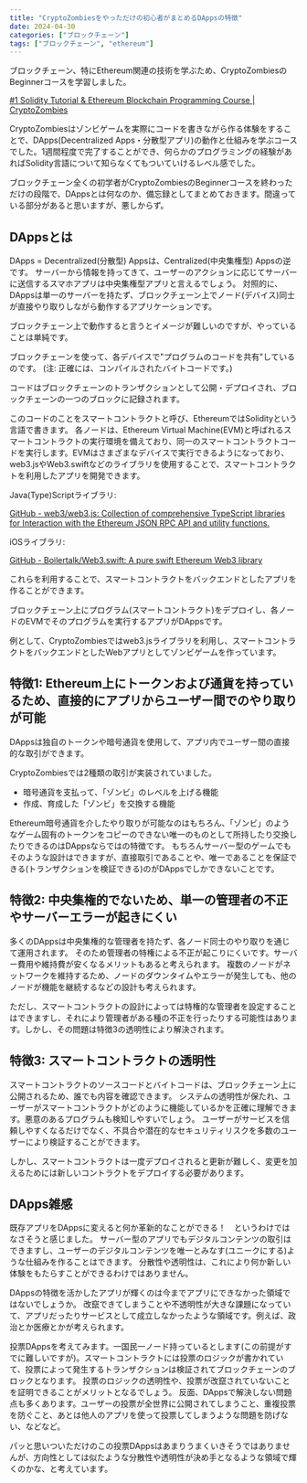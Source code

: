 ```yaml
---
title: "CryptoZombiesをやっただけの初心者がまとめるDAppsの特徴"
date: 2024-04-30
categories: ["ブロックチェーン"]
tags: ["ブロックチェーン", "ethereum"]
---
```


ブロックチェーン、特にEthereum関連の技術を学ぶため、CryptoZombiesのBeginnerコースを学習しました。

[#1 Solidity Tutorial & Ethereum Blockchain Programming Course | CryptoZombies](https://cryptozombies.io/jp/course)

CryptoZombiesはゾンビゲームを実際にコードを書きながら作る体験をすることで、DApps(Decentralized Apps・分散型アプリ)の動作と仕組みを学ぶコースでした。1週間程度で完了することができ、何らかのプログラミングの経験があればSolidity言語について知らなくてもついていけるレベル感でした。

ブロックチェーン全くの初学者がCryptoZombiesのBeginnerコースを終わっただけの段階で、DAppsとは何なのか、備忘録としてまとめておきます。間違っている部分があると思いますが、悪しからず。

## DAppsとは

DApps = Decentralized(分散型) Appsは、Centralized(中央集権型) Appsの逆です。
サーバーから情報を持ってきて、ユーザーのアクションに応じてサーバーに送信するスマホアプリは中央集権型アプリと言えるでしょう。
対照的に、DAppsは単一のサーバーを持たず、ブロックチェーン上でノード(デバイス)同士が直接やり取りしながら動作するアプリケーションです。

ブロックチェーン上で動作すると言うとイメージが難しいのですが、やっていることは単純です。

ブロックチェーンを使って、各デバイスで"プログラムのコードを共有"しているのです。
(注: 正確には、コンパイルされたバイトコードです。)

コードはブロックチェーンのトランザクションとして公開・デプロイされ、ブロックチェーンの一つのブロックに記録されます。

このコードのことをスマートコントラクトと呼び、EthereumではSolidityという言語で書きます。
各ノードは、Ethereum Virtual Machine(EVM)と呼ばれるスマートコントラクトの実行環境を備えており、同一のスマートコントラクトコードを実行します。EVMはさまざまなデバイスで実行できるようになっており、web3.jsやWeb3.swiftなどのライブラリを使用することで、スマートコントラクトを利用したアプリを開発できます。

Java(Type)Scriptライブラリ:

[GitHub - web3/web3.js: Collection of comprehensive TypeScript libraries for Interaction with the Ethereum JSON RPC API and utility functions.](https://github.com/web3/web3.js)

iOSライブラリ:

[GitHub - Boilertalk/Web3.swift: A pure swift Ethereum Web3 library](https://github.com/Boilertalk/Web3.swift)

これらを利用することで、スマートコントラクトをバックエンドとしたアプリを作ることができます。

ブロックチェーン上にプログラム(スマートコントラクト)をデプロイし、各ノードのEVMでそのプログラムを実行するアプリがDAppsです。

例として、CryptoZombiesではweb3.jsライブラリを利用し、スマートコントラクトをバックエンドとしたWebアプリとしてゾンビゲームを作っています。

## 特徴1: Ethereum上にトークンおよび通貨を持っているため、直接的にアプリからユーザー間でのやり取りが可能

DAppsは独自のトークンや暗号通貨を使用して、アプリ内でユーザー間の直接的な取引ができます。

CryptoZombiesでは2種類の取引が実装されていました。

* 暗号通貨を支払って、「ゾンビ」のレベルを上げる機能
* 作成、育成した「ゾンビ」を交換する機能

Ethereum暗号通貨を介したやり取りが可能なのはもちろん、「ゾンビ」のようなゲーム固有のトークンをコピーのできない唯一のものとして所持したり交換したりできるのはDAppsならではの特徴です。
もちろんサーバー型のゲームでもそのような設計はできますが、直接取引であることや、唯一であることを保証できる(トランザクションを検証できる)のがDAppsでしかできないことです。

## 特徴2: 中央集権的でないため、単一の管理者の不正やサーバーエラーが起きにくい

多くのDAppsは中央集権的な管理者を持たず、各ノード同士のやり取りを通じて運用されます。
そのため管理者の特権による不正が起こりにくいです。サーバー費用や維持費が安くなるメリットもあると考えられます。
複数のノードがネットワークを維持するため、ノードのダウンタイムやエラーが発生しても、他のノードが機能を継続するなどの設計も考えられます。

ただし、スマートコントラクトの設計によっては特権的な管理者を設定することはできますし、それにより管理者がある種の不正を行ったりする可能性はあります。しかし、その問題は特徴3の透明性により解決されます。

## 特徴3: スマートコントラクトの透明性

スマートコントラクトのソースコードとバイトコードは、ブロックチェーン上に公開されるため、誰でも内容を確認できます。
システムの透明性が保たれ、ユーザーがスマートコントラクトがどのように機能しているかを正確に理解できます。悪意のあるプログラムも検知しやすいでしょう。
ユーザーがサービスを信頼しやすくなるだけでなく、不具合や潜在的なセキュリティリスクを多数のユーザーにより検証することができます。

しかし、スマートコントラクトは一度デプロイされると更新が難しく、変更を加えるためには新しいコントラクトをデプロイする必要があります。

## DApps雑感

既存アプリをDAppsに変えると何か革新的なことができる！　というわけではなさそうと感じました。
サーバー型のアプリでもデジタルコンテンツの取引はできますし、ユーザーのデジタルコンテンツを唯一とみなす(ユニークにする)ような仕組みを作ることはできます。
分散性や透明性は、これにより何か新しい体験をもたらすことができるわけではありません。

DAppsの特徴を活かしたアプリが輝くのは今までアプリにできなかった領域ではないでしょうか。
改竄できてしまうことや不透明性が大きな課題になっていて、アプリだったりサービスとして成立しなかったような領域です。例えば、政治とか医療とかが考えられます。

投票DAppsを考えてみます。一国民一ノード持っているとします(この前提がすでに難しいですが)。スマートコントラクトには投票のロジックが書かれていて、投票によって発生するトランザクションは検証されてブロックチェーンのブロックとなります。
投票のロジックの透明性や、投票が改竄されていないことを証明できることがメリットとなるでしょう。
反面、DAppsで解決しない問題点も多くあります。ユーザーの投票が全世界に公開されてしまうこと、重複投票を防ぐこと、あとは他人のアプリを使って投票してしまうような問題を防げない、などなど。

パッと思いついただけのこの投票DAppsはあまりうまくいきそうではありませんが、方向性としては似たような分散性や透明性が決め手となるような領域で輝くのかな、と考えています。
